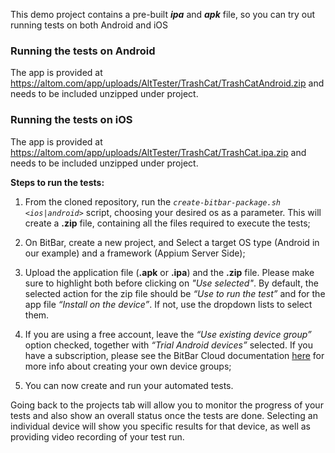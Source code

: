 This demo project contains a pre-built ***ipa*** and ***apk*** file, so you can try out running tests on both Android and iOS

### Running the tests on Android
The app is provided at https://altom.com/app/uploads/AltTester/TrashCat/TrashCatAndroid.zip and needs to be included unzipped under project.

### Running the tests on iOS
The app is provided at https://altom.com/app/uploads/AltTester/TrashCat/TrashCat.ipa.zip and needs to be included unzipped under project.

**Steps to run the tests:**
1. From the cloned repository, run the *`create-bitbar-package.sh <ios|android>`* script, choosing your desired os as a parameter. This will create a **.zip** file, containing all the files required to execute the tests;

2. On BitBar, create a new project, and Select a target OS type (Android in our example) and a framework (Appium Server Side); 

3. Upload the application file (**.apk** or **.ipa**) and the **.zip** file. Please make sure to highlight both before clicking on *"Use selected"*. 
By default, the selected action for the zip file should be *“Use to run the test”* and for the app file *“Install on the device”*. If not, use the dropdown lists to select them. 

4. If you are using a free account, leave the *“Use existing device group”* option checked, together with *“Trial Android devices”* selected. If you have a subscription, please see the BitBar Cloud documentation [here](https://docs.bitbar.com/testing/user-manuals/device-groups) for more info about creating your own device groups;  

5. You can now create and run your automated tests.


Going back to the projects tab will allow you to monitor the progress of your tests and also show an overall status once the tests are done. Selecting an individual device will show you specific results for that device, as well as providing video recording of your test run.